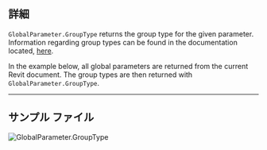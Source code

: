 ## 詳細
`GlobalParameter.GroupType` returns the group type for the given parameter. Information regarding group types can be found in the documentation located, [here](https://help.autodesk.com/view/RVT/2025/ENU/?guid=GUID-94EA2B8E-2C00-4D29-8D5A-C7C6664DE9CE).

In the example below, all global parameters are returned from the current Revit document. The group types are then returned with `GlobalParameter.GroupType`.
___
## サンプル ファイル

![GlobalParameter.GroupType](./Revit.Elements.GlobalParameter.GroupType_img.jpg)

